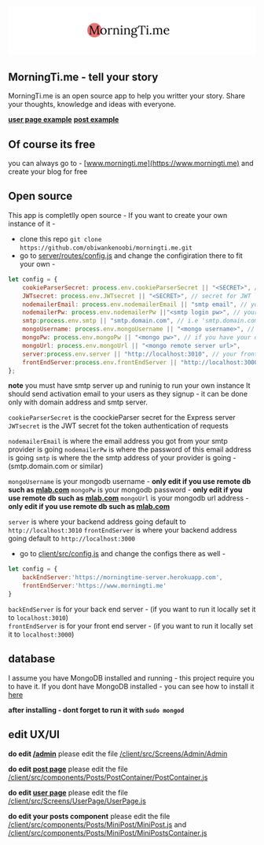 <img src="/img/1.png"/>

## MorningTi.me - tell your story

MorningTi.me is an open source app to help you writter your story. 
Share your thoughts, knowledge and ideas with everyone.  

**[user page example](https://www.morningtime/demo/)**
**[post example](https://www.morningti.me/demo/1533489148833)**

## Of course its free 
you can always go to - [www.morningti.me](https://www.morningti.me) and create your blog for free
## Open source 
This app is completlly open source - If you want to create your own instance of it -
* clone this repo `git clone https://github.com/obiwankenoobi/morningti.me.git` 
* go to [server/routes/config.js](server/routes/config.js) and change the configiration there
to fit your own -
```js
let config = {
	cookieParserSecret: process.env.cookieParserSecret || "<SECRET>", // secret for cookie parser
    JWTsecret: process.env.JWTsecret || "<SECRET>", // secret for JWT 
    nodemailerEmail: process.env.nodemailerEmail || "smtp email", // your email client
    nodemailerPw: process.env.nodemailerPw ||"<smtp login pw>", // your email password client
    smtp:process.env.smtp || "smtp.domain.com", // i.e 'smtp.domain.com'
    mongoUsername: process.env.mongoUsername || "<mongo username>", // if you have your db
    mongoPw: process.env.mongoPw || "<mongo pw>", // if you have your db
    mongoUrl: process.env.mongoUrl || "<mongo remote server url>",
    server:process.env.server || "http://localhost:3010", // your frontend server
    frontEndServer:process.env.frontEndServer || "http://localhost:3000" // your front end server
};
 ```
**note**
 you must have smtp server up and runinig to run your own instance
 It should send activation email to your users as they signup - it can be done only with domain address and smtp server.

`cookieParserSecret` is the coockieParser secret for the Express server
`JWTsecret` is the JWT secret fot the token authentication of requests

`nodemailerEmail` is where the email address you got from your smtp provider is going
`nodemailerPw` is where the password of this email address is going
`smtp` is where the the smtp address of your provider is going - (smtp.domain.com or similar)

`mongoUsername` is your mongodb username - **only edit if you use remote db such as [mlab.com](https://mlab.com)**
`mongoPw` is your mongodb password - **only edit if you use remote db such as [mlab.com](https://mlab.com)**
`mongoUrl` is your mongodb url address - **only edit if you use remote db such as [mlab.com](https://mlab.com)**

`server` is where your backend address going default to `http://localhost:3010`
`frontEndServer` is where your backend address going default to `http://localhost:3000`

* go to [client/src/config.js](client/src/config.js) and change the configs there as well -
```js
let config = {
    backEndServer:'https://morningtime-server.herokuapp.com',
    frontEndServer:'https://www.morningti.me' 
}
```
`backEndServer` is for your back end server - (if you want to run it locally set it to `localhost:3010`)  
`frontEndServer` is for your front end server - (if you want to run it locally set it to `localhost:3000`) 

## database 
 I assume you have MongoDB installed and running - this project require you to have it. 
 If you dont have MongoDB installed - you can see how to install it [here](https://docs.mongodb.com/manual/installation/)  

**after installing - dont forget to run it with `sudo mongod`**

## edit UX/UI

**do edit [/admin](https://www.morningti.me/admin)**
please edit the file [/client/src/Screens/Admin/Admin](client/src/Screens/Admin/Admin)

**do edit [post page](https://www.morningti.me/demo)**
please edit the file [/client/src/components/Posts/PostContainer/PostContainer.js](client/src/components/Posts/PostContainer/PostContainer.js)

**do edit [user page](https://www.morningti.me/demo)**
please edit the file [/client/src/Screens/UserPage/UserPage.js](client/src/Screens/UserPage/UserPage.js)

**do edit your posts component**
please edit the file [/client/src/components/Posts/MiniPost/MiniPost.js](client/src/components/Posts/MiniPost/MiniPost.js)
and [/client/src/components/Posts/MiniPost/MiniPostsContainer.js](client/src/components/Posts/MiniPost/MiniPostsContainer.js)